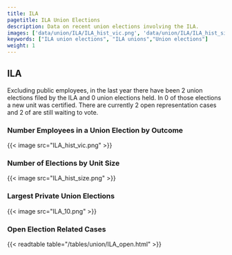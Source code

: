 ```yaml
---
title: ILA
pagetitle: ILA Union Elections
description: Data on recent union elections involving the ILA.
images: ['data/union/ILA/ILA_hist_vic.png', 'data/union/ILA/ILA_hist_size.png', 'data/union/ILA/ILA_10.png']
keywords: ["ILA union elections", "ILA unions","Union elections"]
weight: 1
---
```

##  ILA

Excluding public employees, in the last year there have been 2 union elections filed by the ILA and 0 union elections held. In 0 of those elections a new unit was certified. There are currently 2 open representation cases and 2 of are still waiting to vote.

### Number Employees in a Union Election by Outcome
{{< image src="ILA_hist_vic.png" >}}

### Number of Elections by Unit Size
{{< image src="ILA_hist_size.png" >}}

### Largest Private Union Elections
{{< image src="ILA_10.png" >}}

### Open Election Related Cases
{{< readtable table="/tables/union/ILA_open.html" >}}

